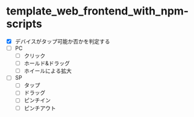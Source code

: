 # template_web_frontend_with_npm-scripts

- [x] デバイスがタップ可能か否かを判定する
- [ ] PC
  - [ ] クリック
  - [ ] ホールド&ドラッグ
  - [ ] ホイールによる拡大
- [ ] SP
  - [ ] タップ
  - [ ] ドラッグ
  - [ ] ピンチイン
  - [ ] ピンチアウト
